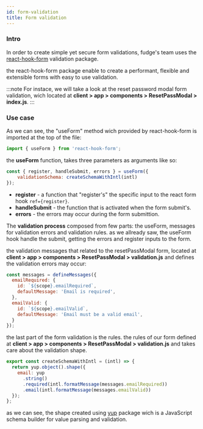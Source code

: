 ```yaml
---
id: form-validation
title: Form validation
---
```


### Intro

In order to create simple yet secure form validations, fudge's team uses the [react-hook-form](https://react-hook-form.com) validation package.

the react-hook-form package enable to create a performant, flexible and extensible forms with easy to use validation.

:::note
For instace, we will take a look at the reset password modal form validation, wich located at **client > app > components > ResetPassModal > index.js**.
:::

### Use case

As we can see, the "useForm" method wich provided by react-hook-form is imported at the top of the file:

```javascript
import { useForm } from 'react-hook-form';
```

the **useForm** function, takes three parameters as arguments like so:

```javascript
const { register, handleSubmit, errors } = useForm({
    validationSchema: createSchemaWithIntl(intl)
});
```

- **register** - a function that "register's" the specific input to the react form hook <code>ref={register}</code>.
- **handleSubmit** - the function that is activated when the form submit's.
- **errors** - the errors may occur during the form submittion.

The **validation process** composed from few parts: the useForm, messages for validation errors and validation rules. as we allready saw, the useForm hook handle the submit, getting the errors and register inputs to the form.

the validation messages that related to the resetPassModal form, located at **client > app > components > ResetPassModal > validation.js** and defines the validation errors may occur:

```javascript
const messages = defineMessages({
  emailRequired: {
    id: `${scope}.emailRequired`,
    defaultMessage: 'Email is required',
  },
  emailValid: {
    id: `${scope}.emailValid`,
    defaultMessage: 'Email must be a valid email',
  }
});
```

the last part of the form validation is the rules. the rules of our form defined at **client > app > components > ResetPassModal > validation.js** and takes care about the validation shape.

```javascript
export const createSchemaWithIntl = (intl) => {
  return yup.object().shape({
    email: yup
      .string()
      .required(intl.formatMessage(messages.emailRequired))
      .email(intl.formatMessage(messages.emailValid))
  });
};
```

as we can see, the shape created using [yup](https://www.npmjs.com/package/yup) package wich is a JavaScript schema builder for value parsing and validation.